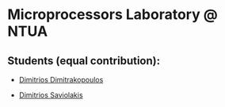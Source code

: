 # Microprocessors Laboratory @ NTUA

## Students (equal contribution):

- [Dimitrios Dimitrakopoulos](https://github.com/ddimitrakopoulos)

- [Dimitrios Saviolakis](https://github.com/dsaviolakis)
